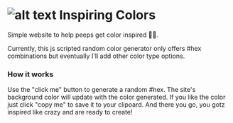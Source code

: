 # ![alt text](https://i.ibb.co/kBz1k1Q/imgIC.png "Funky spray can logo") Inspiring Colors

Simple website to help peeps get color inspired 🤸‍♀️.

Currently, this js scripted random color generator only offers #hex combinations but eventually I'll add other color type options.

### How it works

Use the "click me" button to generate a random #hex.
The site's background color will update with the color generated.
If you like the color just click "copy me" to save it to your clipoard.
And there you go, you gotz inspired like crazy and are ready to create!
